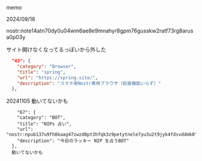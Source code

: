 memo


2024/09/18

nostr:note14atn70dy0u04wm6ae8e9mnahyr8gpm76gusskw2ratf73rg8arusa0p03y

サイト開けなくなってるっぽいから外した
```json
  "43": {
    "category": "Browser",
    "title": "spring",
    "url": "https://spring.site/",
    "description": "スマホ用Nostr専用ブラウザ（拡張機能いらず）"
  },
  ```

20241105
動いてないかも
```
    "67": {
    "category": "BOT",
    "title": "NIPs 占い",
    "url": "nostr:npub137u9fh8kaag47zwzd0pt3hfqk3z9petytnele7yu3u2t9jyk4fdsvddmk0",
    "description": "今日のラッキー NIP を占うBOT"
  },
  動いてないかも
```